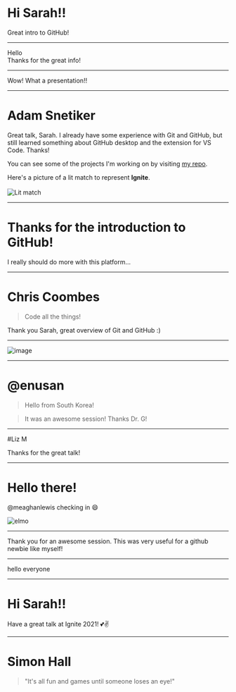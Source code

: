 # Hi Sarah!!

Great intro to GitHub!

---
Hello  
Thanks for the great info!

---
Wow!  What a presentation!!

---
# Adam Snetiker

Great talk, Sarah. I already have some experience with Git and GitHub, but still learned something about GitHub desktop and the extension for VS Code. Thanks!

You can see some of the projects I'm working on by visiting [my repo](https://www.github.com/adam-snetiker).

Here's a picture of a lit match to represent **Ignite**.
<br><br>
![Lit match](https://raw.githubusercontent.com/adam-snetiker/talkswithdrg/main/2021/spring-ignite/intro-to-github/notes/ignite.jpg) 

---
# Thanks for the introduction to GitHub!

I really should do more with this platform...

---
# Chris Coombes

> Code all the things!

Thank you Sarah, great overview of Git and GitHub :)

---
![image](https://user-images.githubusercontent.com/80013228/109893623-9b062b00-7c51-11eb-91d3-bd3efd30cbba.png)

---
# @enusan

> Hello from South Korea!

> It was an awesome session! Thanks Dr. G!
---
#Liz M

Thanks for the great talk!

---
# Hello there!

@meaghanlewis checking in :smile:

![elmo](https://user-images.githubusercontent.com/10103121/109699823-e29f9080-7b45-11eb-9fea-1b793376889b.gif)


---
Thank you for an awesome session.  This was very useful for a github newbie like myself!

---
hello everyone

---
# Hi Sarah!!

Have a great talk at Ignite 2021! 💕✌

---
# Simon Hall

> "It's all fun and games until someone loses an eye!"


